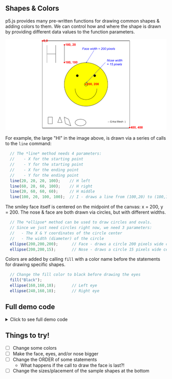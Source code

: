 ## Shapes & Colors

p5.js provides many pre-written functions for drawing common shapes & adding colors to them. We can control how and where the shape is drawn by providing different data values to the function parameters.

![Smiley face](images/smileyNotes.png)

For example, the large "HI" in the image above, is drawn via a series of calls to the `line` command:
```javascript
  // The *line* method needs 4 parameters:
  //    - X for the starting point
  //    - Y for the starting point
  //    - X for the ending point
  //    - Y for the ending point
  line(20, 20, 20, 100);    // H left
  line(60, 20, 60, 100);    // H right
  line(20, 60, 60, 60);	    // H middle
  line(100, 20, 100, 100);  // I - draws a line from (100,20) to (100,100)
```

The smiley face itself is centered on the midpoint of the canvas: x = 200, y = 200. The nose & face are both drawn via circles, but with different widths.

```javascript
  // The *ellipse* method can be used to draw circles and ovals. 
  // Since we just need circles right now, we need 3 parameters:
  //   - The X & Y coordinates of the circle center
  //   - The width (diameter) of the circle
  ellipse(200,200,200);      // Face - draws a circle 200 pixels wide centered at (200, 200)
  ellipse(200,200,15);       // Nose - draws a circle 15 pixels wide centered at (200, 200) 
```

Colors are added by calling `fill` with a color name before the statements for drawing specific shapes.

```javascript
  // Change the fill color to black before drawing the eyes
  fill("Black");
  ellipse(160,160,10);       // Left eye
  ellipse(240,160,10);       // Right eye
```

## Full demo code
<details>
    <summary>Click to see full demo code</summary>
    
```javascript
// SETUP: Called automatically ONCE 
//        at the start of the program
//
// * We don't draw things from inside these { }'s
//     This is where we do things like define the size of the canvas 
//     (400x400 pixels in this case) & setup "variables" that we will use later
function setup() {
  createCanvas(400, 400);
}

// DRAW : Called automatically repeatedly to keep
//        drawing whatever we define within { }
function draw() {
  
  // "Methods" are commands that we "call" to make something specific happen.
  // We'll call several methods to draw our final picture piece by piece.
  
  // ~~~~~~~~~~~~~~~~~~~~~~~~~~~~~~~~~~~~~~~~~~~~~~~~~~~~~~~~~~~~~~~~~~~~
  // Set the background color
  // ~~~~~~~~~~~~~~~~~~~~~~~~~~~~~~~~~~~~~~~~~~~~~~~~~~~~~~~~~~~~~~~~~~~~
  
  // The *background* method sets the canvas color based on the color name
  // that we provide in (). 
  background("White"); // Because it's a name made out of letters, White has to be in ""'s.
                      // The color is a "parameter" for the methods.
  
  // ~~~~~~~~~~~~~~~~~~~~~~~~~~~~~~~~~~~~~~~~~~~~~~~~~~~~~~~~~~~~~~~~~~~~
  // Draw HI using basic lines
  // ~~~~~~~~~~~~~~~~~~~~~~~~~~~~~~~~~~~~~~~~~~~~~~~~~~~~~~~~~~~~~~~~~~~~
  
  // The *line* method needs 4 parameters:
  //    - X for the starting point
  //    - Y for the starting point
  //    - X for the ending point
  //    - Y for the ending point
  line(20, 20, 20, 100);    // H left - draws a line from (20,20) to (20,100)
  line(60, 20, 60, 100);    // H right
  line(20, 60, 60, 60);	    // H middle
  line(100, 20, 100, 100);  // I
  
  // ~~~~~~~~~~~~~~~~~~~~~~~~~~~~~~~~~~~~~~~~~~~~~~~~~~~~~~~~~~~~~~~~~~~~
  // Draw a yellow smiley
  // ~~~~~~~~~~~~~~~~~~~~~~~~~~~~~~~~~~~~~~~~~~~~~~~~~~~~~~~~~~~~~~~~~~~~
  
  // *fill* defines what color the interior of all shapes after this should be
  // Like the background method, it takes a single color name parameter
  fill("Yellow");
  
  // The *ellipse* method can be used to draw circles and ovals. 
  // Since we just need circles right now, we need 3 parameters:
  //   - The X & Y coordinates of the circle center
  //   - The width (diameter) of the circle
  ellipse(200,200,200);      // Face - draws a circle 200 pixels wide centered at (200, 200)
  ellipse(200,200,15);       // Nose - draws a circle 15 pixels wide centered at (200, 200)  

  // We use the *arc* method to draw the mouth. This needs more parameters because
  // we define the size as if it were a full ellipse and THEN where to start/stop drawing
  //   - X & Y of the arc center - (200,220) in this case
  //   - The width and height (which are the same if a circular arc)
  //   - start angle: 0 degrees in this case
  //   - stop angle: PI (a full circle rotation would be 2*PI)
  arc(200,220,100,100,0,PI); 
  
  // Change the fill color to black before drawing the eyes
  fill("Black");
  ellipse(160,160,10);       // Left eye
  ellipse(240,160,10);       // Right eye
  
  // ~~~~~~~~~~~~~~~~~~~~~~~~~~~~~~~~~~~~~~~~~~~~~~~~~~~~~~~~~~~~~~~~~~~~
  // Sign my name by printing text in the bottom right corner
  // ~~~~~~~~~~~~~~~~~~~~~~~~~~~~~~~~~~~~~~~~~~~~~~~~~~~~~~~~~~~~~~~~~~~~
  text("-- Erika Mesh :)", 300, 375);

  
  // ~~~~~~~~~~~~~~~~~~~~~~~~~~~~~~~~~~~~~~~~~~~~~~~~~~~~~~~~~~~~~~~~~~~~
  // Draw a few more small shapes along the bottom of the canvas
  // ~~~~~~~~~~~~~~~~~~~~~~~~~~~~~~~~~~~~~~~~~~~~~~~~~~~~~~~~~~~~~~~~~~~~
  
  // Make all shapes after this purple
  fill("White");
  
  // Rectangle with a top left corner of (25, 350)
  // and a wdith of 20 & height of 30
  rect(25, 350, 20, 30);  
  
  // Triangle with corners at: 
  // - 80, 350
  // - 70, 375
  // - 90, 375
  triangle(80, 350, 70, 375, 90, 375);
  
  // Quad (4 cornered shape) with corners at:
  // - 100, 350 (1st corner drawn)
  // - 120, 360 (2nd)
  // - 105, 380 (3rd)
  // - 130, 390 (last before connecting back to 1st corner)
  quad(100, 350, 120, 360, 130, 390, 105, 380);
  
  // Ellipse centered at 175, 375
  // with a width of 50 and height of 30
  ellipse(175, 375, 50, 30);

}
```
</details>

## Things to try!
- [ ] Change some colors
- [ ] Make the face, eyes, and/or nose bigger
- [ ] Change the ORDER of some statements
    - What happens if the call to draw the face is last?!
- [ ] Change the sizes/placement of the sample shapes at the bottom
